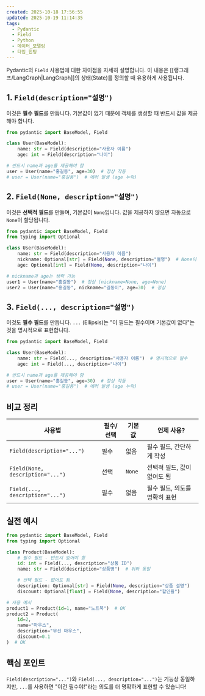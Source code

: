 ```yaml
---
created: 2025-10-18 17:56:55
updated: 2025-10-19 11:14:35
tags:
  - Pydantic
  - Field
  - Python
  - 데이터_모델링
  - 타입_힌팅
---
```

Pydantic의 `Field` 사용법에 대한 차이점을 자세히 설명합니다. 이 내용은 [[랭그래프/LangGraph|LangGraph]]의 상태(State)를 정의할 때 유용하게 사용됩니다.

## 1. `Field(description="설명")`

이것은 **필수 필드**를 만듭니다. 기본값이 없기 때문에 객체를 생성할 때 반드시 값을 제공해야 합니다.

```python
from pydantic import BaseModel, Field

class User(BaseModel):
    name: str = Field(description="사용자 이름")
    age: int = Field(description="나이")

# 반드시 name과 age를 제공해야 함
user = User(name="홍길동", age=30)  # 정상 작동
# user = User(name="홍길동")  # 에러 발생 (age 누락)
```

## 2. `Field(None, description="설명")`

이것은 **선택적 필드**를 만들며, 기본값이 `None`입니다. 값을 제공하지 않으면 자동으로 `None`이 할당됩니다.

```python
from pydantic import BaseModel, Field
from typing import Optional

class User(BaseModel):
    name: str = Field(description="사용자 이름")
    nickname: Optional[str] = Field(None, description="별명")  # None이 기본값
    age: Optional[int] = Field(None, description="나이")

# nickname과 age는 생략 가능
user1 = User(name="홍길동")  # 정상 (nickname=None, age=None)
user2 = User(name="홍길동", nickname="길동이", age=30)  # 정상
```

## 3. `Field(..., description="설명")`

이것도 **필수 필드**를 만듭니다. `...` (Ellipsis)는 "이 필드는 필수이며 기본값이 없다"는 것을 명시적으로 표현합니다.

```python
from pydantic import BaseModel, Field

class User(BaseModel):
    name: str = Field(..., description="사용자 이름")  # 명시적으로 필수
    age: int = Field(..., description="나이")

# 반드시 name과 age를 제공해야 함
user = User(name="홍길동", age=30)  # 정상 작동
# user = User(name="홍길동")  # 에러 발생 (age 누락)
```

## 비교 정리

| 사용법 | 필수/선택 | 기본값 | 언제 사용? |
|--------|-----------|--------|------------|
| `Field(description="...")` | 필수 | 없음 | 필수 필드, 간단하게 작성 |
| `Field(None, description="...")` | 선택 | `None` | 선택적 필드, 값이 없어도 됨 |
| `Field(..., description="...")` | 필수 | 없음 | 필수 필드, 의도를 명확히 표현 |

## 실전 예시

```python
from pydantic import BaseModel, Field
from typing import Optional

class Product(BaseModel):
    # 필수 필드 - 반드시 있어야 함
    id: int = Field(..., description="상품 ID")
    name: str = Field(description="상품명")  # 위와 동일

    # 선택 필드 - 없어도 됨
    description: Optional[str] = Field(None, description="상품 설명")
    discount: Optional[float] = Field(None, description="할인율")

# 사용 예시
product1 = Product(id=1, name="노트북")  # OK
product2 = Product(
    id=2,
    name="마우스",
    description="무선 마우스",
    discount=0.1
)  # OK
```

## 핵심 포인트

`Field(description="...")`와 `Field(..., description="...")`는 기능상 동일하지만, `...`를 사용하면 "이건 필수야!"라는 의도를 더 명확하게 표현할 수 있습니다!
